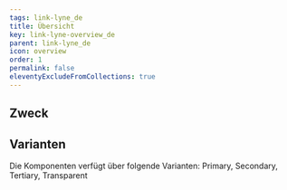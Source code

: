 ```yaml
---
tags: link-lyne_de
title: Übersicht
key: link-lyne-overview_de
parent: link-lyne_de
icon: overview
order: 1
permalink: false
eleventyExcludeFromCollections: true
---
```


## Zweck


## Varianten
Die Komponenten verfügt über folgende Varianten: Primary, Secondary, Tertiary, Transparent